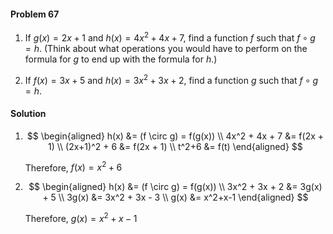 <div class="alert alert-warning" role="alert">
<h4 class="alert-heading">Problem 67</h4>

1. If $g(x) = 2x + 1$ and $h(x) = 4x^2 + 4x + 7$, find a function $f$ such that $f \circ g = h$. (Think about what operations you would have to perform on the formula for $g$ to end up with the formula for $h$.)

2. If $f(x) = 3x + 5$ and $h(x) = 3x^2 + 3x + 2$, find a function $g$ such that $f \circ g = h$.

</div>

<div class="alert alert-success" role="alert">
<h4 class="alert-heading">Solution</h4>

1.  $$
    \begin{aligned}
    h(x) &= (f \circ g) = f(g(x)) \\
    4x^2 + 4x + 7 &= f(2x + 1) \\
    (2x+1)^2 + 6 &= f(2x + 1) \\
    t^2+6 &= f(t)
    \end{aligned}
    $$

    Therefore, $f(x) = x^2+6$

2.  $$
    \begin{aligned}
    h(x) &= (f \circ g) = f(g(x)) \\
    3x^2 + 3x + 2 &= 3g(x) + 5 \\
    3g(x) &= 3x^2 + 3x - 3 \\
    g(x) &= x^2+x-1
    \end{aligned}
    $$

    Therefore, $g(x) = x^2+x-1$

</div>

